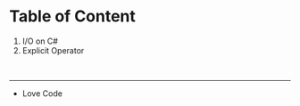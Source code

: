 # Table of Content
<ol>
  <li>I/O on C#</li>
  <li>Explicit Operator</li>
</ol>

<br/><hr/>
- Love Code
